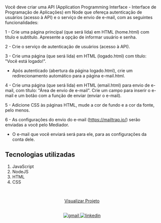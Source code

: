 Você deve criar uma API (Application Programming Interface - Interface de Programação de Aplicações) em Node que ofereça autenticação de usuários (acesso à API) e o serviço de envio de e-mail, com as seguintes funcionalidades:

1 - Crie uma página principal (que será lida) em HTML (home.html) com título e subtítulo. Apresente a opção de informar usuário e senha.

2 - Crie o serviço de autenticação de usuários (acesso à API). 

3 - Crie uma página (que será lida) em HTML (logado.html) com título: "Você está logado!".

- Após autenticado (abertura da página logado.html), crie um redirecionamento automático para a página e-mail.html.

4 - Crie uma página (que será lida) em HTML (email.html) para envio de e-mail, com título: "Área de envio de e-mail". Crie um campo para inserir o e-mail e um botão com a função de enviar (enviar o e-mail).

5 - Adicione CSS às páginas HTML, mude a cor de fundo e a cor da fonte, pelo menos. 

6 - As configurações do envio do e-mail (https://mailtrap.io/) serão enviadas a você pelo Mediador.
- O e-mail que você enviará será para ele, para as configurações da conta dele. 

## Tecnologias utilizadas  

1. JavaScript 
2. NodeJS
3. HTML
4. CSS

<br>

<div align="center">

[Visualizar Projeto](https://replit.com/@GabrielMorozini/email?v=1)
</div>

<br>

<div align=center>

  <a href="mailto:gabril.dev@gmail.com" >
    <img src="https://img.shields.io/badge/gabril.dev@gmail.com-D14836?style=for-the-badge&logo=gmail&logoColor=white" alt="gmail">
  </a>
  
   <a href="https://www.linkedin.com/in/gabrielmorozini/">
    <img src="https://img.shields.io/badge/linkedin.com/in/gabrielmorozini/-0077B5?style=for-the-badge&logo=linkedin&logoColor=white" alt="linkedin">
  </a>  

</div>